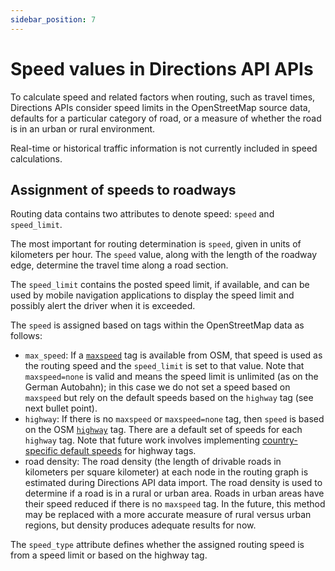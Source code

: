 ```yaml
---
sidebar_position: 7
---
```


# Speed values in Directions API APIs

To calculate speed and related factors when routing, such as travel times, Directions APIs consider speed limits in the OpenStreetMap source data, defaults for a particular category of road, or a measure of whether the road is in an urban or rural environment.

Real-time or historical traffic information is not currently included in speed calculations.

## Assignment of speeds to roadways

Routing data contains two attributes to denote speed: `speed` and `speed_limit`.

The most important for routing determination is `speed`, given in units of kilometers per hour. The `speed` value, along with the length of the roadway edge, determine the travel time along a road section.

The `speed_limit` contains the posted speed limit, if available, and can be used by mobile navigation applications to display the speed limit and possibly alert the driver when it is exceeded.

The `speed` is assigned based on tags within the OpenStreetMap data as follows:

* `max_speed`: If a [`maxspeed`](http://wiki.openstreetmap.org/wiki/Key:maxspeed) tag is available from OSM, that speed is used as the routing speed and the `speed_limit` is set to that value. Note that `maxspeed=none` is valid and means the speed limit is unlimited (as on the German Autobahn); in this case we do not set a speed based on `maxspeed` but rely on the default speeds based on the `highway` tag (see next bullet point).
* `highway`:  If there is no `maxspeed` or `maxspeed=none` tag, then `speed` is based on the OSM [`highway`](http://wiki.openstreetmap.org/wiki/Key:highway) tag. There are a default set of speeds for each `highway` tag. Note that future work involves implementing [country-specific default speeds](https://wiki.openstreetmap.org/wiki/OSM_tags_for_routing/Maxspeed) for highway tags.
* road density: The road density (the length of drivable roads in kilometers per square kilometer) at each node in the routing graph is estimated during Directions API data import. The road density is used to determine if a road is in a rural or urban area. Roads in urban areas have their speed reduced if there is no `maxspeed` tag. In the future, this method may be replaced with a more accurate measure of rural versus urban regions, but density produces adequate results for now.

The `speed_type` attribute defines whether the assigned routing speed is from a speed limit or based on the highway tag.
